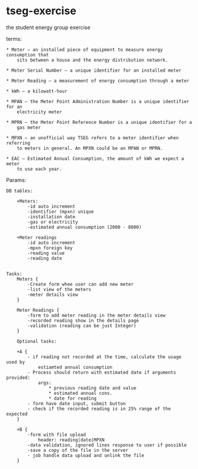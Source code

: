 # tseg-exercise

the student energy group exercise

terms:

    * Meter – an installed piece of equipment to measure energy consumption that 
        sits between a house and the energy distribution network.

    * Meter Serial Number – a unique identifier for an installed meter

    * Meter Reading – a measurement of energy consumption through a meter

    * kWh – a kilowatt-hour

    * MPAN – the Meter Point Administration Number is a unique identifier for an 
        electricity meter

    * MPRN – the Meter Point Reference Number is a unique identifier for a 
        gas meter

    * MPXN – an unofficial way TSEG refers to a meter identifier when referring 
        to meters in general. An MPXN could be an MPAN or MPRN.

    * EAC – Estimated Annual Consumption, the amount of kWh we expect a meter 
        to use each year.

Params:

    DB tables:

        +Meters:
            -id auto increment
            -identifier (mpxn) unique
            -installation date
            -gas or electricity
            -estimated annual consumption (2000 - 8000)

        +Meter readings
            -id auto increment
            -mpxn foreign key
            -reading value
            -reading date


    Tasks:
        Meters {
            -Create form whee user can add new meter
            -list view of the meters
            -meter details view
        }

        Meter Readings {
            -form to add meter reading in the meter details view
            -recorded reading show in the details page
            -validation (reading can be just Integer)
        }

        Optional tasks:

        +A {
            - if reading not recorded at the time, calculate the usage used by 
                estiamted annual consumption
            - Process should return with estimated date if arguments provided:
                args: 
                    * previous reading date and value
                    * estimated annual cons.
                    * date for reading
            - form have date input, submit button
            - check if the recorded reading is in 25% range of the expected
        }
        
        +B {
            -form with file upload
                header: reading|date|MPXN
            -data validation, ignored lines response to user if possible
            -save a copy of the file in the server 
            - job handle data upload and unlink the file
        }